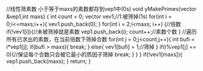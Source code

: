 //线性筛素数 小于等于maxs的素数都存到vep1中(0s) 
void yMakePrimes(vector<int> &vep1,int maxs) {
	int count = 0;
	vector<int> vev1;//1:被筛掉(1s) 
	for(int i = 0;i<=maxs;i++){
		vev1.push_back(0);
	}
	for(int i = 2;i<maxs; i++) {//倍数 
		if(!vev1[i]){//未被筛掉就是素数 
			vep1.push_back(i);
			count++;//素数个数 
		}
		//遍历所有已求出的素数，在当前倍数下筛掉合数 
		for(int j = 0;j<count;j++){ 
			int bufi = i*vep1[j];
			if(bufi > maxs){
				break;
			}
			else{
				vev1[bufi] = 1;//筛掉 
			}
			if(i%vep1[j] == 0){//保证每个合数只会被它最小的质因子筛掉
				break;
			}
		}
	}
	if(!vev1[maxs]){
		vep1.push_back(maxs);
	} 
	return;
}
